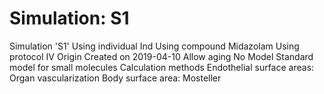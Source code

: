 # Simulation: S1

Simulation 'S1'
Using individual Ind
Using compound Midazolam
Using protocol IV
Origin
Created on 2019-04-10
Allow aging
No
Model
Standard model for small molecules
Calculation methods
Endothelial surface areas: Organ vascularization
Body surface area: Mosteller
